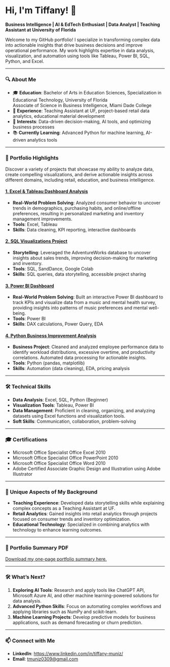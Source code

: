 # Hi, I'm Tiffany! 👋 

**Business Intelligence | AI & EdTech Enthusiast | Data Analyst | Teaching Assistant at University of Florida**  

Welcome to my GitHub portfolio! I specialize in transforming complex data into actionable insights that drive business decisions and improve operational performance. My work highlights expertise in data analysis, visualization, and automation using tools like Tableau, Power BI, SQL, Python, and Excel.  

---

### 🔍 **About Me**
- 🎓 **Education**: Bachelor of Arts in Education Sciences, Specialization in Educational Technology, University of Florida\
                    Associate of Science in Business Intelligence, Miami Dade College 
- 💼 **Experience**: Teaching Assistant at UF, project-based retail data analytics, educational material development 
- 🌟 **Interests**: Data-driven decision-making, AI tools, and optimizing business processes  
- 📚 **Currently Learning**: Advanced Python for machine learning, AI-driven analytics tools  

---

### 📂 **Portfolio Highlights**
Discover a variety of projects that showcase my ability to analyze data, create compelling visualizations, and derive actionable insights across different domains, including retail, education, and business intelligence.

#### [1. Excel & Tableau Dashboard Analysis](https://github.com/tiffanymnz/Portfolio/tree/main/Data-Analytics-Portfolio/Project-1-Consumer-Behavior-Excel-%26-Tableau)
- **Real-World Problem Solving**: Analyzed consumer behavior to uncover trends in demographics, purchasing habits, and online/offline preferences, resulting in personalized marketing and inventory management improvements.
- **Tools**: Excel, Tableau  
- **Skills**: Data cleaning, KPI reporting, interactive dashboards  

#### [2. SQL Visualizations Project](https://github.com/tiffanymnz/Portfolio/tree/main/Data-Analytics-Portfolio/Project-2-Sales-Analysis-SQL)
- **Storytelling**: Leveraged the AdventureWorks database to uncover insights about sales trends, improving decision-making for marketing and inventory.  
- **Tools**: SQL, SandDance, Google Colab
- **Skills**: SQL queries, data storytelling, accessible project sharing  

#### [3. Power BI Dashboard](https://github.com/tiffanymnz/Portfolio/tree/main/Data-Analytics-Portfolio/Project-3-Music%26Mental-Health-PowerBI)
- **Real-World Problem Solving**:  Built an interactive Power BI dashboard to track KPIs and visualize data from a music and mental health survey, providing insights into patterns of music preferences and mental well-being.
- **Tools**: Power BI  
- **Skills**: DAX calculations, Power Query, EDA 

#### [4. Python Business Improvement Analysis](https://github.com/tiffanymnz/Portfolio/tree/main/Data-Analytics-Portfolio/Project-4-Employee-Scheduling-Python)
- **Business Project**: Cleaned and analyzed employee performance data to identify workload distributions, excessive overtime, and productivity correlations. Automated data processing for actionable insights.
- **Tools**: Python (pandas, matplotlib)  
- **Skills**: Automation (data cleaning), EDA, pricing analysis

---

### 🛠️ **Technical Skills**
- **Data Analysis**: Excel, SQL, Python (Beginner)
- **Visualization Tools**: Tableau, Power BI  
- **Data Management**: Proficient in cleaning, organizing, and analyzing datasets using Excel functions and visualization tools.
- **Soft Skills**: Communication, collaboration, problem-solving  

---

### 🎓 **Certifications** 
- Microsoft Office Specialist Office Excel 2010
- Microsoft Office Specialist Office PowerPoint 2010
- Microsoft Office Specialist Office Word 2010
- Adobe Certified Associate Graphic Design and Illustration using Adobe Illustrator

---

### 📜 **Unique Aspects of My Background**
- **Teaching Experience**: Developed data storytelling skills while explaining complex concepts as a Teaching Assistant at UF.  
- **Retail Analytics**: Gained insights into retail analytics through projects focused on consumer trends and inventory optimization. 
- **Educational Technology**: Specialized in combining analytics with technology to enhance learning outcomes.  

---

### 📄 **Portfolio Summary PDF**
[Download my one-page portfolio summary here.](https://github.com/tiffanymnz/Portfolio/blob/main/Data-Analytics-Portfolio/One%20Page%20Summary.pdf)  

---

### 🛠️ **What’s Next?**
1. **Exploring AI Tools**: Research and apply tools like ChatGPT API, Microsoft Azure AI, and other machine learning-powered solutions for data analysis.  
2. **Advanced Python Skills**: Focus on automating complex workflows and applying libraries such as NumPy and scikit-learn.  
3. **Machine Learning Projects**: Develop predictive models for business applications, such as demand forecasting or churn prediction.  

---

### 📫 **Connect with Me**
- **LinkedIn**: https://www.linkedin.com/in/tiffany-muniz/ 
- **Email**: tmuniz0309@gmail.com

